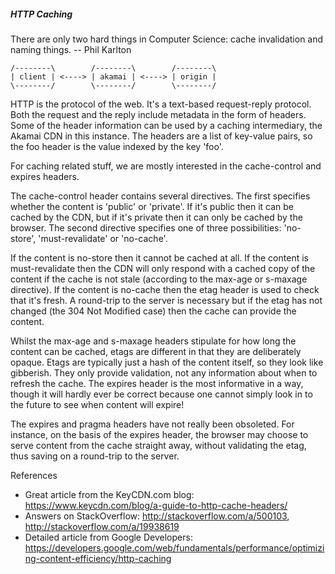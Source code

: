 ##### HTTP Caching

There are only two hard things in Computer Science: cache invalidation and naming things. -- Phil Karlton

```
/--------\        /--------\        /--------\
| client | <----> | akamai | <----> | origin |
\--------/        \--------/        \--------/
```

HTTP is the protocol of the web. It's a text-based request-reply protocol. Both the request and the reply include metadata in the form of headers. Some of the header information can be used by a caching intermediary, the Akamai CDN in this instance. The headers are a list of key-value pairs, so the foo header is the value indexed by the key 'foo'.

For caching related stuff, we are mostly interested in the cache-control and expires headers.

The cache-control header contains several directives. The first specifies whether the content is 'public' or 'private'. If it's public then it can be cached by the CDN, but if it's private then it can only be cached by the browser. The second directive specifies one of three possibilities: 'no-store', 'must-revalidate' or 'no-cache'.

If the content is no-store then it cannot be cached at all. If the content is must-revalidate then the CDN will only respond with a cached copy of the content if the cache is not stale (according to the max-age or s-maxage directive). If the content is no-cache then the etag header is used to check that it's fresh. A round-trip to the server is necessary but if the etag has not changed (the 304 Not Modified case) then the cache can provide the content.

Whilst the max-age and s-maxage headers stipulate for how long the content can be cached, etags are different in that they are deliberately opaque. Etags are typically just a hash of the content itself, so they look like gibberish. They only provide validation, not any information about when to refresh the cache. The expires header is the most informative in a way, though it will hardly ever be correct because one cannot simply look in to the future to see when content will expire!

The expires and pragma headers have not really been obsoleted. For instance, on the basis of the expires header, the browser may choose to serve content from the cache straight away, without validating the etag, thus saving on a round-trip to the server.

References

 - Great article from the KeyCDN.com blog: https://www.keycdn.com/blog/a-guide-to-http-cache-headers/
 - Answers on StackOverflow: http://stackoverflow.com/a/500103,    http://stackoverflow.com/a/19938619
 - Detailed article from Google Developers:     https://developers.google.com/web/fundamentals/performance/optimizing-content-efficiency/http-caching

